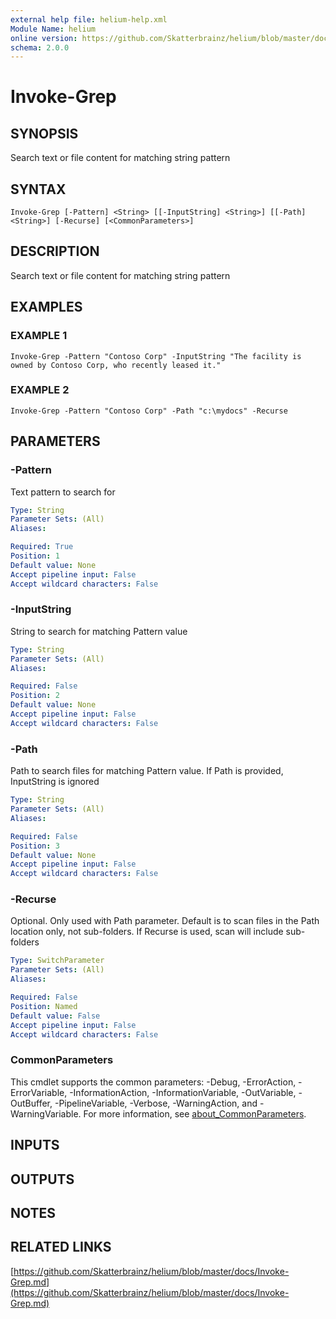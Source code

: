 ```yaml
---
external help file: helium-help.xml
Module Name: helium
online version: https://github.com/Skatterbrainz/helium/blob/master/docs/Invoke-Grep.md
schema: 2.0.0
---
```


# Invoke-Grep

## SYNOPSIS
Search text or file content for matching string pattern

## SYNTAX

```
Invoke-Grep [-Pattern] <String> [[-InputString] <String>] [[-Path] <String>] [-Recurse] [<CommonParameters>]
```

## DESCRIPTION
Search text or file content for matching string pattern

## EXAMPLES

### EXAMPLE 1
```
Invoke-Grep -Pattern "Contoso Corp" -InputString "The facility is owned by Contoso Corp, who recently leased it."
```

### EXAMPLE 2
```
Invoke-Grep -Pattern "Contoso Corp" -Path "c:\mydocs" -Recurse
```

## PARAMETERS

### -Pattern
Text pattern to search for

```yaml
Type: String
Parameter Sets: (All)
Aliases:

Required: True
Position: 1
Default value: None
Accept pipeline input: False
Accept wildcard characters: False
```

### -InputString
String to search for matching Pattern value

```yaml
Type: String
Parameter Sets: (All)
Aliases:

Required: False
Position: 2
Default value: None
Accept pipeline input: False
Accept wildcard characters: False
```

### -Path
Path to search files for matching Pattern value.
If Path is provided, InputString is ignored

```yaml
Type: String
Parameter Sets: (All)
Aliases:

Required: False
Position: 3
Default value: None
Accept pipeline input: False
Accept wildcard characters: False
```

### -Recurse
Optional.
Only used with Path parameter.
Default is to scan files
in the Path location only, not sub-folders.
If Recurse is used, scan
will include sub-folders

```yaml
Type: SwitchParameter
Parameter Sets: (All)
Aliases:

Required: False
Position: Named
Default value: False
Accept pipeline input: False
Accept wildcard characters: False
```

### CommonParameters
This cmdlet supports the common parameters: -Debug, -ErrorAction, -ErrorVariable, -InformationAction, -InformationVariable, -OutVariable, -OutBuffer, -PipelineVariable, -Verbose, -WarningAction, and -WarningVariable. For more information, see [about_CommonParameters](http://go.microsoft.com/fwlink/?LinkID=113216).

## INPUTS

## OUTPUTS

## NOTES

## RELATED LINKS

[https://github.com/Skatterbrainz/helium/blob/master/docs/Invoke-Grep.md](https://github.com/Skatterbrainz/helium/blob/master/docs/Invoke-Grep.md)

